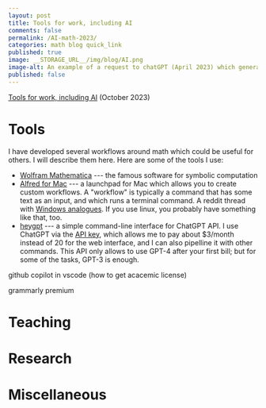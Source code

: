 ```yaml
---
layout: post
title: Tools for work, including AI
comments: false
permalink: /AI-math-2023/
categories: math blog quick_link
published: true
image: __STORAGE_URL__/img/blog/AI.png
image-alt: An example of a request to chatGPT (April 2023) which generated the tikz code for a picture I put into a paper with minimal modifications (Figure 5 on page 31 in arXiv:2305.17747)
published: false
---
```


<div><a href="{{site.url}}/AI-math-2023/">Tools for work, including AI</a> (October 2023)</div>
<!--more-->


<h1 class="mb-4 mt-4">Tools</h1>

I have developed several workflows around math which could be useful for others. I will describe them here. Here are some of the tools I use:

- [Wolfram Mathematica](https://www.wolfram.com/mathematica/) --- the famous software for symbolic computation
- [Alfred for Mac](https://www.alfredapp.com/) --- a launchpad for Mac which allows you to create custom workflows. A "workflow" is typically a command that has some text as an input, and which runs a terminal command. A reddit thread with [Windows analogues](https://www.reddit.com/r/windows/comments/5pek48/is_there_an_equivalent_for_windows_to_macs_alfred/). If you use linux, you probably have something like that, too.
- [heygpt](https://github.com/fuyufjh/heygpt) --- a simple command-line interface for ChatGPT API. I use ChatGPT via the [API key](https://help.openai.com/en/articles/7039783-how-can-i-access-the-chatgpt-api), which allows me to pay about \$3/month instead of 20 for the web interface, and I can also pipelline it with other commands. This API only allows to use GPT-4 after your first bill; but for some of the tasks, GPT-3 is enough.

github copilot in vscode (how to get acacemic license)

grammarly premium








<h1 class="mb-4 mt-4">Teaching</h1>

<h1 class="mb-4 mt-4">Research</h1>

<h1 class="mb-4 mt-4">Miscellaneous</h1>


<br />